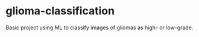 # glioma-classification
Basic project using ML to classify images of gliomas as high- or low-grade.

